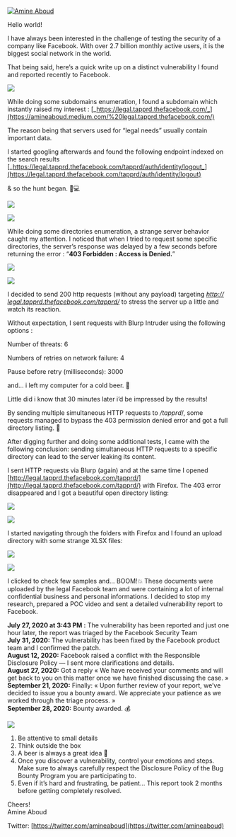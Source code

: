 

[![Amine Aboud](https://miro.medium.com/fit/c/56/56/1*n4fAe7rS-bkJVXBqPmsJiQ.jpeg)](https://amineaboud.medium.com/?source=post_page-----fc0875eb5125--------------------------------)

Hello world!

I have always been interested in the challenge of testing the security of a company like Facebook. With over 2.7 billion monthly active users, it is the biggest social network in the world.

That being said, here’s a quick write up on a distinct vulnerability I found and reported recently to Facebook.

![](https://miro.medium.com/max/2506/1*-axlmhaXphnqhXNt1XiOwA.png)

While doing some subdomains enumeration, I found a subdomain which instantly raised my interest : [_https://legal.tapprd.thefacebook.com/_](https://amineaboud.medium.com/%20legal.tapprd.thefacebook.com/)

The reason being that servers used for “legal needs” usually contain important data.

I started googling afterwards and found the following endpoint indexed on the search results [_https://legal.tapprd.thefacebook.com/tapprd/auth/identity/logout_](https://legal.tapprd.thefacebook.com/tapprd/auth/identity/logout)

& so the hunt began. 👨💻

![](https://miro.medium.com/max/60/1*KThoiC7jksgg4ZZYHSv0_A.png?q=20)

![](https://miro.medium.com/max/3128/1*KThoiC7jksgg4ZZYHSv0_A.png)

While doing some directories enumeration, a strange server behavior caught my attention. I noticed that when I tried to request some specific directories, the server’s response was delayed by a few seconds before returning the error : “**403 Forbidden : Access is Denied.**”

![](https://miro.medium.com/max/60/1*hXEaz_kYEDcVL50RszCErw.png?q=20)

![](https://miro.medium.com/max/3412/1*hXEaz_kYEDcVL50RszCErw.png)

I decided to send 200 http requests (without any payload) targeting [_http:// legal.tapprd.thefacebook.com/tapprd/_](http://legal.tapprd.thefacebook.com/tapprd/) to stress the server up a little and watch its reaction.

Without expectation, I sent requests with Blurp Intruder using the following options :

Number of threats: 6

Numbers of retries on network failure: 4

Pause before retry (milliseconds): 3000

and… i left my computer for a cold beer. 🍺

Little did i know that 30 minutes later i’d be impressed by the results!

By sending multiple simultaneous HTTP requests to _/tapprd_/, some requests managed to bypass the 403 permission denied error and got a full directory listing. 🤩

After digging further and doing some additional tests, I came with the following conclusion: sending simultaneous HTTP requests to a specific directory can lead to the server leaking its content.

I sent HTTP requests via Blurp (again) and at the same time I opened [http://legal.tapprd.thefacebook.com/tapprd/](http://legal.tapprd.thefacebook.com/tapprd/) with Firefox. The 403 error disappeared and I got a beautiful open directory listing:

![](https://miro.medium.com/max/60/1*q88I_Ixrrz0eQNBkncR1jg.png?q=20)

![](https://miro.medium.com/max/2520/1*q88I_Ixrrz0eQNBkncR1jg.png)

I started navigating through the folders with Firefox and I found an upload directory with some strange XLSX files:

![](https://miro.medium.com/max/56/1*5qrqofGXuMrYIzXIVHrZ6A.png?q=20)

![](https://miro.medium.com/max/2358/1*5qrqofGXuMrYIzXIVHrZ6A.png)

I clicked to check few samples and… BOOM!💥 These documents were uploaded by the legal Facebook team and were containing a lot of internal confidential business and personal informations. I decided to stop my research, prepared a POC video and sent a detailed vulnerability report to Facebook.

**July 27, 2020 at 3:43 PM :** The vulnerability has been reported and just one hour later, the report was triaged by the Facebook Security Team  
**July 31, 2020:** The vulnerability has been fixed by the Facebook product team and I confirmed the patch.  
**August 12, 2020:** Facebook raised a conflict with the Responsible Disclosure Policy — I sent more clarifications and details.  
**August 27, 2020:** Got a reply « We have received your comments and will get back to you on this matter once we have finished discussing the case. »  
**September 21, 2020:** Finally: « Upon further review of your report, we’ve decided to issue you a bounty award. We appreciate your patience as we worked through the triage process. »  
**September 28, 2020:** Bounty awarded. 💰

![](https://miro.medium.com/max/2084/1*ZnughW4wQObpv9BVDhmEwA.png)

1.  Be attentive to small details
2.  Think outside the box
3.  A beer is always a great idea 🍺
4.  Once you discover a vulnerability, control your emotions and steps. Make sure to always carefully respect the Disclosure Policy of the Bug Bounty Program you are participating to.
5.  Even if it’s hard and frustrating, be patient… This report took 2 months before getting completely resolved.

Cheers!  
Amine Aboud

Twitter: [https://twitter.com/amineaboud](https://twitter.com/amineaboud)